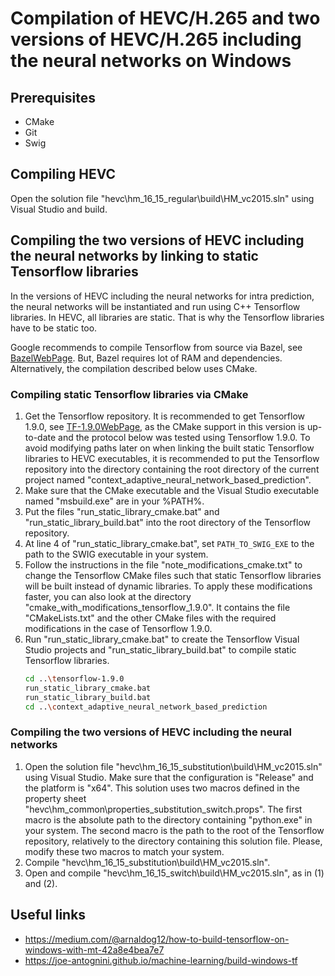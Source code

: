 # Compilation of HEVC/H.265 and two versions of HEVC/H.265 including the neural networks on Windows

## Prerequisites
  * CMake
  * Git
  * Swig

## Compiling HEVC
Open the solution file "hevc\hm_16_15_regular\build\HM_vc2015.sln" using Visual Studio and build.

## Compiling the two versions of HEVC including the neural networks by linking to static Tensorflow libraries
In the versions of HEVC including the neural networks for intra prediction, the neural networks will
be instantiated and run using C++ Tensorflow libraries. In HEVC, all libraries are static. That is why
the Tensorflow libraries have to be static too.

Google recommends to compile Tensorflow from source via Bazel, see [BazelWebPage](https://bazel.build/).
But, Bazel requires lot of RAM and dependencies. Alternatively, the compilation described below uses CMake.

### Compiling static Tensorflow libraries via CMake
1. Get the Tensorflow repository. It is recommended to get Tensorflow 1.9.0, see
[TF-1.9.0WebPage](https://github.com/tensorflow/tensorflow/releases/tag/v1.9.0), as
the CMake support in this version is up-to-date and the protocol below was tested using
Tensorflow 1.9.0. To avoid modifying paths later on when linking the built static
Tensorflow libraries to HEVC executables, it is recommended to put the Tensorflow
repository into the directory containing the root directory of the current project
named "context_adaptive_neural_network_based_prediction".
2. Make sure that the CMake executable and the Visual Studio executable
named "msbuild.exe" are in your %PATH%.
3. Put the files "run_static_library_cmake.bat" and "run_static_library_build.bat"
into the root directory of the Tensorflow repository.
4. At line 4 of "run_static_library_cmake.bat", set `PATH_TO_SWIG_EXE` to the path
to the SWIG executable in your system.
5. Follow the instructions in the file "note_modifications_cmake.txt" to change
the Tensorflow CMake files such that static Tensorflow libraries will be built
instead of dynamic libraries. To apply these modifications faster, you can also
look at the directory "cmake_with_modifications_tensorflow_1.9.0". It contains
the file "CMakeLists.txt" and the other CMake files with the required modifications
in the case of Tensorflow 1.9.0.
6. Run "run_static_library_cmake.bat" to create the Tensorflow Visual Studio projects and "run_static_library_build.bat" to compile static Tensorflow libraries.
   ```sh
   cd ..\tensorflow-1.9.0
   run_static_library_cmake.bat
   run_static_library_build.bat
   cd ..\context_adaptive_neural_network_based_prediction
   ```

### Compiling the two versions of HEVC including the neural networks
1. Open the solution file "hevc\hm_16_15_substitution\build\HM_vc2015.sln" using Visual Studio.
Make sure that the configuration is "Release" and the platform is "x64". This solution uses two
macros defined in the property sheet "hevc\hm_common\properties_substitution_switch.props".
The first macro is the absolute path to the directory containing "python.exe" in your system.
The second macro is the path to the root of the Tensorflow repository, relatively to the directory
containing this solution file. Please, modify these two macros to match your system.
2. Compile "hevc\hm_16_15_substitution\build\HM_vc2015.sln".
3. Open and compile "hevc\hm_16_15_switch\build\HM_vc2015.sln", as in (1) and (2).

## Useful links
  * https://medium.com/@arnaldog12/how-to-build-tensorflow-on-windows-with-mt-42a8e4bea7e7
  * https://joe-antognini.github.io/machine-learning/build-windows-tf


